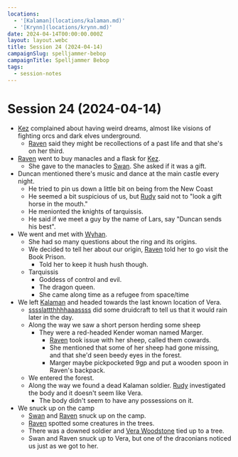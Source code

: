 ```yaml
---
locations:
  - '[Kalaman](locations/kalaman.md)'
  - '[Krynn](locations/krynn.md)'
date: 2024-04-14T00:00:00.000Z
layout: layout.webc
title: Session 24 (2024-04-14)
campaignSlug: spelljammer-bebop
campaignTitle: Spelljammer Bebop
tags:
  - session-notes
---
```

# Session 24 (2024-04-14)

- [Kez](pcs/kez-bardaux.md) complained about having weird dreams, almost like visions of fighting orcs and dark elves underground.
	- [Raven](pcs/raven.md) said they might be recollections of a past life and that she's on her third.
- [Raven](pcs/raven.md) went to buy manacles and a flask for [Kez](pcs/kez-bardaux.md).
	- She gave to the manacles to [Swan](pcs/swan.md). She asked if it was a gift.
- Duncan mentioned there's music and dance at the main castle every night.
	- He tried to pin us down a little bit on being from the New Coast
	- He seemed a bit suspicious of us, but [Rudy](pcs/refuge-unit-d3.md) said not to "look a gift horse in the mouth."
	- He menionted the knights of tarquissis.
	- He said if we meet a guy by the name of Lars, say "Duncan sends his best".
- We went and met with [Wyhan](npcs/wyhan.md).
	- She had so many questions about the ring and its origins.
	- We decided to tell her about our origin, [Raven](pcs/raven.md) told her to go visit the Book Prison.
		- Told her to keep it hush hush though.
	- Tarquissis
		- Goddess of control and evil.
		- The dragon queen.
		- She came along time as a refugee from space/time
- We left [Kalaman](locations/kalaman.md) and headed towards the last known location of Vera.
	- [sssslattthhhhaaassss](pcs/sssslattthhhhaaassss.md) did some druidcraft to tell us that it would rain later in the day.
	- Along the way we saw a short person herding some sheep
		- They were a red-headed Kender woman named Marger.
			- [Raven](pcs/raven.md) took issue with her sheep, called them cowards.
			- She mentioned that some of her sheep had gone missing, and that she'd seen beedy eyes in the forest.
			- Marger maybe pickpocketed 9gp and put a wooden spoon in Raven's backpack.
	- We entered the forest.
	- Along the way we found a dead Kalaman soldier. [Rudy](pcs/refuge-unit-d3.md) investigated the body and it doesn't seem like Vera.
		- The body didn't seem to have any possessions on it.
- We snuck up on the camp
	- [Swan](pcs/swan.md) and [Raven](pcs/raven.md) snuck up on the camp.
	- [Raven](pcs/raven.md) spotted some creatures in the trees.
	- There was a downed soldier and [Vera Woodstone](npcs/vera-woodstone.md) tied up to a tree.
	- Swan and Raven snuck up to Vera, but one of the draconians noticed us just as we got to her.

